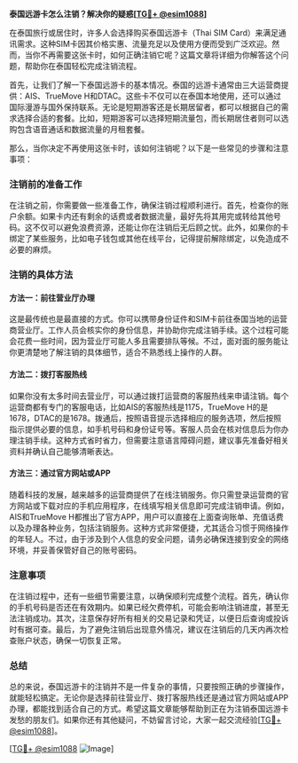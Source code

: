 **泰国远游卡怎么注销？解决你的疑惑[[TG💪+ @esim1088](https://t.me/s/esim1088)]**

在泰国旅行或居住时，许多人会选择购买泰国远游卡（Thai SIM Card）来满足通讯需求。这种SIM卡因其价格实惠、流量充足以及使用方便而受到广泛欢迎。然而，当你不再需要这张卡时，如何正确注销它呢？这篇文章将详细为你解答这个问题，帮助你在泰国轻松完成注销流程。

首先，让我们了解一下泰国远游卡的基本情况。泰国的远游卡通常由三大运营商提供：AIS、TrueMove H和DTAC。这些卡不仅可以在泰国本地使用，还可以通过国际漫游与国外保持联系。无论是短期游客还是长期居留者，都可以根据自己的需求选择合适的套餐。比如，短期游客可以选择短期流量包，而长期居住者则可以选购包含语音通话和数据流量的月租套餐。

那么，当你决定不再使用这张卡时，该如何注销呢？以下是一些常见的步骤和注意事项：

### 注销前的准备工作

在注销之前，你需要做一些准备工作，确保注销过程顺利进行。首先，检查你的账户余额。如果卡内还有剩余的话费或者数据流量，最好先将其用完或转给其他号码。这不仅可以避免浪费资源，还能让你在注销后无后顾之忧。此外，如果你的卡绑定了某些服务，比如电子钱包或其他在线平台，记得提前解除绑定，以免造成不必要的麻烦。

### 注销的具体方法

#### 方法一：前往营业厅办理

这是最传统也是最直接的方式。你可以携带身份证件和SIM卡前往泰国当地的运营商营业厅。工作人员会核实你的身份信息，并协助你完成注销手续。这个过程可能会花费一些时间，因为营业厅可能人多且需要排队等候。不过，面对面的服务能让你更清楚地了解注销的具体细节，适合不熟悉线上操作的人群。

#### 方法二：拨打客服热线

如果你没有太多时间去营业厅，可以通过拨打运营商的客服热线来申请注销。每个运营商都有专门的客服电话，比如AIS的客服热线是1175，TrueMove H的是1678，DTAC的是1678。拨通后，按照语音提示选择相应的服务选项，然后按照指示提供必要的信息，如手机号码和身份证号等。客服人员会在核对信息后为你办理注销手续。这种方式省时省力，但需要注意语言障碍问题，建议事先准备好相关资料并确认自己能够清晰表达。

#### 方法三：通过官方网站或APP

随着科技的发展，越来越多的运营商提供了在线注销服务。你只需登录运营商的官方网站或下载对应的手机应用程序，在线填写相关信息即可完成注销申请。例如，AIS和TrueMove H都推出了官方APP，用户可以直接在上面查询账单、充值话费以及办理各种业务，包括注销服务。这种方式非常便捷，尤其适合习惯于网络操作的年轻人。不过，由于涉及到个人信息的安全问题，请务必确保连接到安全的网络环境，并妥善保管好自己的账号密码。

### 注意事项

在注销过程中，还有一些细节需要注意，以确保顺利完成整个流程。首先，确认你的手机号码是否还在有效期内。如果已经欠费停机，可能会影响注销进度，甚至无法注销成功。其次，注意保存好所有相关的交易记录和凭证，以便日后查询或投诉时有据可查。最后，为了避免注销后出现意外情况，建议在注销后的几天内再次检查账户状态，确保一切恢复正常。

### 总结

总的来说，泰国远游卡的注销并不是一件复杂的事情，只要按照正确的步骤操作，就能轻松搞定。无论你是选择前往营业厅、拨打客服热线还是通过官方网站或APP办理，都能找到适合自己的方式。希望这篇文章能够帮助到正在为注销泰国远游卡发愁的朋友们。如果你还有其他疑问，不妨留言讨论，大家一起交流经验[[TG💪+ @esim1088](https://t.me/s/esim1088)]。

[[TG💪+ @esim1088](https://t.me/s/esim1088) ![Image](https://i.postimg.cc/4NQfJmqS/Snipaste-2025-05-13-00-14-12.png)]